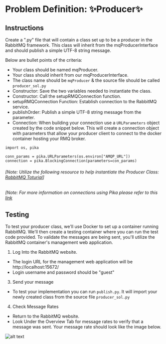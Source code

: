 # Problem Definition: ✨Producer✨

##  Instructions
Create a ".py" file that will contain a class set up to be a producer in the RabbitMQ framework. This class will inherit from the mqProducerInterface and should publish a simple UTF-8 string message. 

Below are bullet points of the criteria:
- Your class should be named mqProducer.
- Your class should inherit from our mqProducerInterface.
- The class name should be `mqProducer` & the source file should be called `producer_sol.py`
- Constructor: Save the two variables needed to instantiate the class.
- Constructor: Call the setupRMQConnection function.
- setupRMQConnection Function: Establish connection to the RabbitMQ service.
- publishOrder:  Publish a simple UTF-8 string message from the parameter.
- Connection: When building your connection use a `URLParameters` object created by the code snippet below. This will create a connection object with parameters that allow your producer client to connect to the docker container hosting your RMQ broker. 

```
import os, pika

conn_params = pika.URLParameters(os.environ["AMQP_URL"])
connection = pika.BlockingConnection(parameters=con_params)
```

###### [Note: Utilize the following resource to help instantiate the Producer Class: [RabbitMQ Toturial](https://www.rabbitmq.com/tutorials/tutorial-one-python.html)]
###### [Note: For more information on connections using Pika please refer to this [link](https://pika.readthedocs.io/en/stable/examples/using_urlparameters.html)

## Testing
To test your producer class, we'll use Docker to set up a container running RabbitMQ. We'll then create a testing container where you can run the test code provided. To validate the messages are being sent, you'll utilize the RabbitMQ container's management web application.
1. Log Into the RabbitMQ website.
* The login URL for the management web application will be http://localhost:15672/
* Login username and password should be "guest"
3. Send your message
* To test your implementation you can run `publish.py`. It will import your newly created class from the source file `producer_sol.py`
4. Check Message Rates
* Return to the RabbitMQ website.
* Look Under the Overview Tab for message rates to verify that a message was sent. Your message rate should look like the image below.

![alt text](./message_rate.jpeg)

